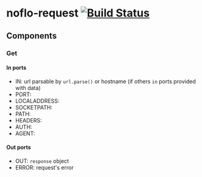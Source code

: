 # noflo-request [![Build Status](https://secure.travis-ci.org/revers/noflo-request.png?branch=master)](http://travis-ci.org/revers/noflo-request)

## Components

### Get

#### In ports

- IN: url parsable by `url.parse()`
      or hostname (if others `in` ports provided with data)
- PORT:
- LOCALADDRESS:
- SOCKETPATH:
- PATH:
- HEADERS:
- AUTH:
- AGENT:

#### Out ports

- OUT: `response` object
- ERROR: request's error

